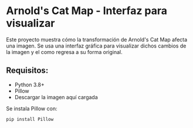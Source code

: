 # Arnold's Cat Map - Interfaz para visualizar

Este proyecto muestra cómo la transformación de Arnold's Cat Map afecta una imagen.
Se usa una interfaz gráfica para visualizar dichos cambios de la imagen y el como regresa a su forma original.

## Requisitos:
- Python 3.8+
- Pillow
- Descargar la imagen aquí cargada

Se instala Pillow con:
  ```bash
  pip install Pillow
